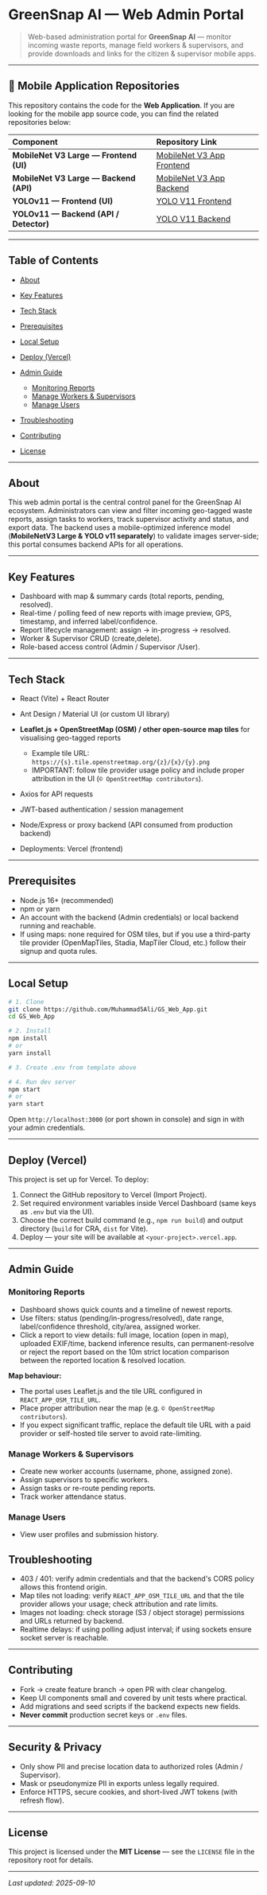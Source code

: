 # GreenSnap AI — Web Admin Portal

> Web-based administration portal for **GreenSnap AI** — monitor incoming waste reports, manage field workers & supervisors, and provide downloads and links for the citizen & supervisor mobile apps.

---

## 📱 Mobile Application Repositories

This repository contains the code for the **Web Application**. If you are looking for the mobile app source code, you can find the related repositories below:

| Component | Repository Link |
| :--- | :--- |
| **MobileNet V3 Large — Frontend (UI)** | [MobileNet V3 App Frontend](https://github.com/Muhammad5Ali/GS_Supervisor_Frontend) |
| **MobileNet V3 Large — Backend (API)** | [MobileNet V3 App Backend](https://github.com/Muhammad5Ali/GS_Admin) |
| **YOLOv11 — Frontend (UI)** | [YOLO V11 Frontend](https://github.com/MohammadAli-14/GreenSnap-Yolo-frontend) |
| **YOLOv11 — Backend (API / Detector)** | [YOLO V11 Backend](https://github.com/MohammadAli-14/yolofinalbackend) |


---

## Table of Contents

* [About](#about)
* [Key Features](#key-features)
* [Tech Stack](#tech-stack)
* [Prerequisites](#prerequisites)
* [Local Setup](#local-setup)
* [Deploy (Vercel)](#deploy-vercel)
* [Admin Guide](#admin-guide)

  * [Monitoring Reports](#monitoring-reports)
  * [Manage Workers & Supervisors](#manage-workers--supervisors)
  * [Manage Users](#manage-users)
* [Troubleshooting](#troubleshooting)
* [Contributing](#contributing)
* [License](#license)

---

## About

This web admin portal is the central control panel for the GreenSnap AI ecosystem. Administrators can view and filter incoming geo-tagged waste reports, assign tasks to workers, track supervisor activity and status, and export data. The backend uses a mobile-optimized inference model (**MobileNetV3 Large & YOLO v11 separately**) to validate images server-side; this portal consumes backend APIs for all operations.

---

## Key Features

* Dashboard with map & summary cards (total reports, pending, resolved).
* Real-time / polling feed of new reports with image preview, GPS, timestamp, and inferred label/confidence.
* Report lifecycle management: assign → in-progress → resolved.
* Worker & Supervisor CRUD (create,delete).
* Role-based access control (Admin / Supervisor /User).

---

## Tech Stack

* React (Vite) + React Router
* Ant Design / Material UI (or custom UI library)
* **Leaflet.js + OpenStreetMap (OSM) / other open-source map tiles** for visualising geo-tagged reports

  * Example tile URL: `https://{s}.tile.openstreetmap.org/{z}/{x}/{y}.png`
  * IMPORTANT: follow tile provider usage policy and include proper attribution in the UI (`© OpenStreetMap contributors`).
* Axios for API requests
* JWT-based authentication / session management
* Node/Express or proxy backend (API consumed from production backend)
* Deployments: Vercel (frontend)

---

## Prerequisites

* Node.js 16+ (recommended)
* npm or yarn
* An account with the backend (Admin credentials) or local backend running and reachable.
* If using maps: none required for OSM tiles, but if you use a third-party tile provider (OpenMapTiles, Stadia, MapTiler Cloud, etc.) follow their signup and quota rules.

---

## Local Setup

```bash
# 1. Clone
git clone https://github.com/Muhammad5Ali/GS_Web_App.git
cd GS_Web_App

# 2. Install
npm install
# or
yarn install

# 3. Create .env from template above

# 4. Run dev server
npm start
# or
yarn start
```

Open `http://localhost:3000` (or port shown in console) and sign in with your admin credentials.

---

## Deploy (Vercel)

This project is set up for Vercel. To deploy:

1. Connect the GitHub repository to Vercel (Import Project).
2. Set required environment variables inside Vercel Dashboard (same keys as `.env` but via the UI).
3. Choose the correct build command (e.g., `npm run build`) and output directory (`build` for CRA, `dist` for Vite).
4. Deploy — your site will be available at `<your-project>.vercel.app`.

---

## Admin Guide

### Monitoring Reports

* Dashboard shows quick counts and a timeline of newest reports.
* Use filters: status (pending/in-progress/resolved), date range, label/confidence threshold, city/area, assigned worker.
* Click a report to view details: full image, location (open in map), uploaded EXIF/time, backend inference results, can permanent-resolve or reject the report based on the 10m strict location comparison between the reported location & resolved location.

**Map behaviour:**

* The portal uses Leaflet.js and the tile URL configured in `REACT_APP_OSM_TILE_URL`.
* Place proper attribution near the map (e.g. `© OpenStreetMap contributors`).
* If you expect significant traffic, replace the default tile URL with a paid provider or self-hosted tile server to avoid rate-limiting.

### Manage Workers & Supervisors

* Create new worker accounts (username, phone, assigned zone).
* Assign supervisors to specific workers.
* Assign tasks or re-route pending reports.
* Track worker attendance status.

### Manage Users

* View user profiles and submission history.

## Troubleshooting

* 403 / 401: verify admin credentials and that the backend's CORS policy allows this frontend origin.
* Map tiles not loading: verify `REACT_APP_OSM_TILE_URL` and that the tile provider allows your usage; check attribution and rate limits.
* Images not loading: check storage (S3 / object storage) permissions and URLs returned by backend.
* Realtime delays: if using polling adjust interval; if using sockets ensure socket server is reachable.

---

## Contributing

* Fork → create feature branch → open PR with clear changelog.
* Keep UI components small and covered by unit tests where practical.
* Add migrations and seed scripts if the backend expects new fields.
* **Never commit** production secret keys or `.env` files.

---

## Security & Privacy

* Only show PII and precise location data to authorized roles (Admin / Supervisor).
* Mask or pseudonymize PII in exports unless legally required.
* Enforce HTTPS, secure cookies, and short-lived JWT tokens (with refresh flow).

---

## License

This project is licensed under the **MIT License** — see the `LICENSE` file in the repository root for details.

---

*Last updated: 2025-09-10*
